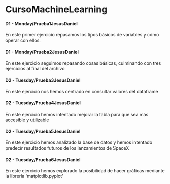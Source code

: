 # CursoMachineLearning
#### D1 - Monday/Prueba1JesusDaniel

En este primer ejercicio repasamos los tipos básicos de variables y cómo operar con ellos.
  
#### D1 - Monday/Prueba2JesusDaniel

En este ejercicio seguimos repasando cosas básicas, culminando con tres ejercicios al final del archivo

#### D2 - Tuesday/Prueba3JesusDaniel

En este ejercicio nos hemos centrado en consultar valores del dataframe

#### D2 - Tuesday/Prueba4JesusDaniel

En este ejercicio hemos intentado mejorar la tabla para que sea más accesible y utilizable

#### D2 - Tuesday/Prueba5JesusDaniel

En este ejercicio hemos analizado la base de datos y hemos intentado predecir resultados futuros de los lanzamientos de SpaceX

#### D2 - Tuesday/Prueba6JesusDaniel

En este ejercicio hemos explorado la posibilidad de hacer gráficas mediante la librería 'matplotlib.pyplot'
